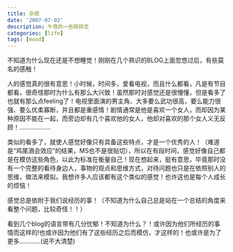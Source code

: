 ```yaml
---
title: 杂感
date: '2007-07-02'
description: 午夜的一些碎碎念
categories: [life]
tags: [mood]
---
```


不知道为什么现在还是不想睡觉！刚刚在几个熟识的BLOG上面忽悠过后，有些莫名的感触！

人的感觉真的很有意思！小时候，时间多，爱看电视，而且什么都看，凡是有节目都看，很奇怪那时为什么有那么大兴致！虽然那时对感觉还是很懵懂，但是看多了也就有那么点feeling了！电视里面演的男主角、大多要么武功很高，要么能力很强、要么优柔寡断，并且都是重感情！剧情通常是他是喜欢一个女人，而却因为某种原因不能在一起，而旁边却有几个喜欢他的女人，他却对喜欢的那个女人义无反顾！………………

类似的看多了，就使人感觉好像只有具备这些特点，才是一个优秀的人！（难道是“鸡尾酒会效应”的结果，MS也不是很贴切），所以在有段时间，感觉好像自己都是在模仿这些角色，以此为标准在衡量自己！现在想起来，挺有意思，毕竟那时没有一个完整的看待身边人，事物的观点和思维方式，对待问题也只是在依照别人的思维，做法来模拟。我想许多人应该都有这个类似的感觉！也许这也是每个人成长的烦恼！

感觉总是依附于我们说经历的事！（不知道为什么自己总是站在一个总结的角度来看整个问题，比较奇怪！！）

看到几个blog的语言带有几分忧郁！不知道为什么？！或许因为他们所经历的事情而这样的!也或许因为他们有了这些经历之后而模仿，才这样的！也或许是为了更多…………(说不大清楚)
